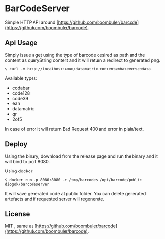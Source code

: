 # BarCodeServer

Simple HTTP API around [https://github.com/boombuler/barcode](https://github.com/boombuler/barcode).

## Api Usage

Simply issue a get using the type of barcode desired as path and the content as queryString content and it will return a redirect to generated png.

    $ curl -v http://localhost:8080/datamatrix?content=Whatever%20data

Available types:

* codabar
* code128
* code39
* ean
* datamatrix
* qr
* 2of5

In case of error it will return Bad Request 400 and error in plain/text.

## Deploy

Using the binary, download from the release page and run the binary and it will bind to port 8080.

Using docker:

    $ docker run -p 8080:8080 -v /tmp/barcodes:/opt/barcode/public diogok/barcodeserver


It will save generated code at public folder. You can delete generated artefacts and if requested server will regenerate.


## License 

MIT , same as [https://github.com/boombuler/barcode](https://github.com/boombuler/barcode).

